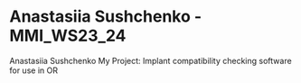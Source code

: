 # Anastasiia Sushchenko - MMI_WS23_24

Anastasiia Sushchenko
My Project: Implant compatibility checking software for use in OR
